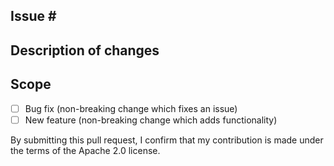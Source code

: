 <!--- Provide a general summary of your changes in the Title above -->

## Issue \#
<!--- If it fixes an open issue, please link to the issue here -->

## Description of changes
<!--- Why is this change required? What problem does it solve? -->


## Scope
<!--- What types of changes does your code introduce? Put an `x` in all the boxes that apply: -->
- [ ] Bug fix (non-breaking change which fixes an issue)
- [ ] New feature (non-breaking change which adds functionality)

By submitting this pull request, I confirm that my contribution is made under the terms of the Apache 2.0 license.